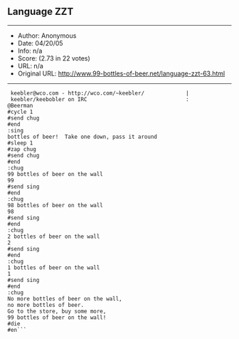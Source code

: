 
## Language ZZT ##
---
- Author: Anonymous
- Date: 04/20/05
- Info: n/a
- Score:  (2.73 in 22 votes)
- URL: n/a
- Original URL: http://www.99-bottles-of-beer.net/language-zzt-63.html
---

```- -- - --- -- ---- ---- --------------------------------.
 keebler@wco.com - http://wco.com/~keebler/             |
 keebler/keebobler on IRC                               :
@Beerman
#cycle 1
#send chug
#end
:sing
bottles of beer!  Take one down, pass it around
#sleep 1
#zap chug
#send chug
#end
:chug
99 bottles of beer on the wall
99
#send sing
#end
:chug
98 bottles of beer on the wall
98
#send sing
#end
:chug
2 bottles of beer on the wall
2
#send sing
#end
:chug
1 bottles of beer on the wall
1
#send sing
#end
:chug
No more bottles of beer on the wall,
no more bottles of beer.
Go to the store, buy some more,
99 bottles of beer on the wall!
#die
#en```